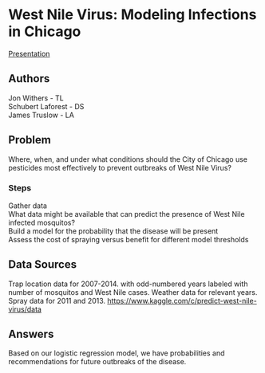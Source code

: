 # West Nile Virus: Modeling Infections in Chicago  
[Presentation](https://prezi.com/view/dLiMSDKIuVMUKMuWyY8O/)

## Authors
Jon Withers - TL  
Schubert Laforest - DS  
James Truslow - LA  

## Problem
Where, when, and under what conditions should the City of Chicago use pesticides most effectively to prevent outbreaks of West Nile Virus?  
### Steps
Gather data  
What data might be available that can predict the presence of West Nile infected mosquitos?  
Build a model for the probability that the disease will be present  
Assess the cost of spraying versus benefit for different model thresholds  

## Data Sources
Trap location data for 2007-2014. with odd-numbered years labeled with number of mosquitos and West Nile cases.
Weather data for relevant years.
Spray data for 2011 and 2013.
https://www.kaggle.com/c/predict-west-nile-virus/data 

## Answers
Based on our logistic regression model, we have probabilities and recommendations for future outbreaks of the disease.
